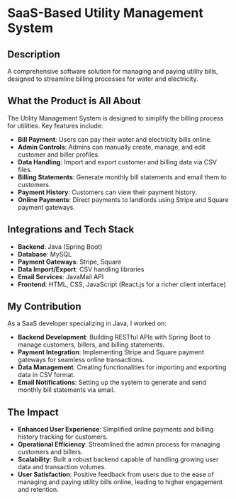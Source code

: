 # SaaS-Based Utility Management System

## Description
A comprehensive software solution for managing and paying utility bills, designed to streamline billing processes for water and electricity.

## What the Product is All About

The Utility Management System is designed to simplify the billing process for utilities. Key features include:

- **Bill Payment**: Users can pay their water and electricity bills online.
- **Admin Controls**: Admins can manually create, manage, and edit customer and biller profiles.
- **Data Handling**: Import and export customer and billing data via CSV files.
- **Billing Statements**: Generate monthly bill statements and email them to customers.
- **Payment History**: Customers can view their payment history.
- **Online Payments**: Direct payments to landlords using Stripe and Square payment gateways.

## Integrations and Tech Stack

- **Backend**: Java (Spring Boot)
- **Database**: MySQL
- **Payment Gateways**: Stripe, Square
- **Data Import/Export**: CSV handling libraries
- **Email Services**: JavaMail API
- **Frontend**: HTML, CSS, JavaScript (React.js for a richer client interface)

## My Contribution

As a SaaS developer specializing in Java, I worked on:

- **Backend Development**: Building RESTful APIs with Spring Boot to manage customers, billers, and billing statements.
- **Payment Integration**: Implementing Stripe and Square payment gateways for seamless online transactions.
- **Data Management**: Creating functionalities for importing and exporting data in CSV format.
- **Email Notifications**: Setting up the system to generate and send monthly bill statements via email.

## The Impact

- **Enhanced User Experience**: Simplified online payments and billing history tracking for customers.
- **Operational Efficiency**: Streamlined the admin process for managing customers and billers.
- **Scalability**: Built a robust backend capable of handling growing user data and transaction volumes.
- **User Satisfaction**: Positive feedback from users due to the ease of managing and paying utility bills online, leading to higher engagement and retention.

